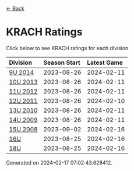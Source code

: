 [<- Back](../readme.md)
# KRACH Ratings
Click below to see KRACH ratings for each division

| Division | Season Start | Latest Game |
| :-- | :-- | :-- |
| [9U 2014](9U-2014-ratings.md) | 2023-08-26 | 2024-02-11 |
| [10U 2013](10U-2013-ratings.md) | 2023-08-26 | 2024-02-11 |
| [11U 2012](11U-2012-ratings.md) | 2023-08-26 | 2024-02-11 |
| [12U 2011](12U-2011-ratings.md) | 2023-08-26 | 2024-02-10 |
| [13U 2010](13U-2010-ratings.md) | 2023-08-26 | 2024-02-11 |
| [14U 2009](14U-2009-ratings.md) | 2023-08-26 | 2024-02-11 |
| [15U 2008](15U-2008-ratings.md) | 2023-09-02 | 2024-02-16 |
| [16U](16U-ratings.md) | 2023-08-25 | 2024-02-16 |
| [18U](18U-ratings.md) | 2023-08-25 | 2024-02-16 |

Generated on 2024-02-17 07:02:43.628412.
